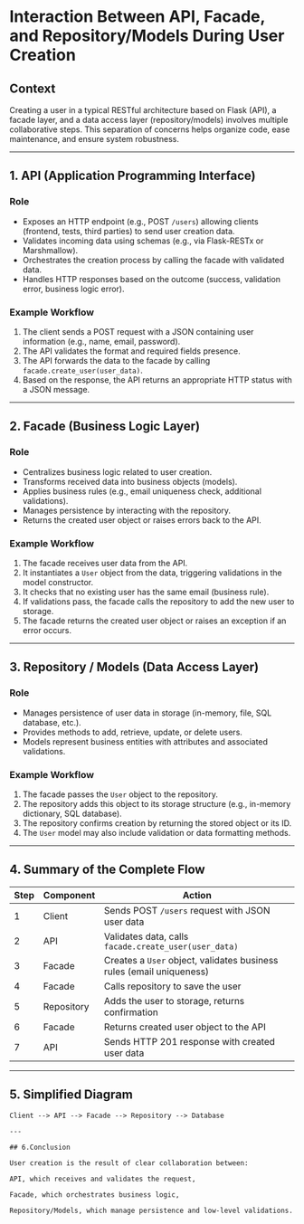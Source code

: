 # Interaction Between API, Facade, and Repository/Models During User Creation

## Context

Creating a user in a typical RESTful architecture based on Flask (API), a facade layer, and a data access layer (repository/models) involves multiple collaborative steps. This separation of concerns helps organize code, ease maintenance, and ensure system robustness.

---

## 1. API (Application Programming Interface)

### Role

- Exposes an HTTP endpoint (e.g., POST `/users`) allowing clients (frontend, tests, third parties) to send user creation data.
- Validates incoming data using schemas (e.g., via Flask-RESTx or Marshmallow).
- Orchestrates the creation process by calling the facade with validated data.
- Handles HTTP responses based on the outcome (success, validation error, business logic error).

### Example Workflow

1. The client sends a POST request with a JSON containing user information (e.g., name, email, password).
2. The API validates the format and required fields presence.
3. The API forwards the data to the facade by calling `facade.create_user(user_data)`.
4. Based on the response, the API returns an appropriate HTTP status with a JSON message.

---

## 2. Facade (Business Logic Layer)

### Role

- Centralizes business logic related to user creation.
- Transforms received data into business objects (models).
- Applies business rules (e.g., email uniqueness check, additional validations).
- Manages persistence by interacting with the repository.
- Returns the created user object or raises errors back to the API.

### Example Workflow

1. The facade receives user data from the API.
2. It instantiates a `User` object from the data, triggering validations in the model constructor.
3. It checks that no existing user has the same email (business rule).
4. If validations pass, the facade calls the repository to add the new user to storage.
5. The facade returns the created user object or raises an exception if an error occurs.

---

## 3. Repository / Models (Data Access Layer)

### Role

- Manages persistence of user data in storage (in-memory, file, SQL database, etc.).
- Provides methods to add, retrieve, update, or delete users.
- Models represent business entities with attributes and associated validations.

### Example Workflow

1. The facade passes the `User` object to the repository.
2. The repository adds this object to its storage structure (e.g., in-memory dictionary, SQL database).
3. The repository confirms creation by returning the stored object or its ID.
4. The `User` model may also include validation or data formatting methods.

---

## 4. Summary of the Complete Flow

| Step | Component  | Action                                                    |
|-------|-----------|-----------------------------------------------------------|
| 1     | Client    | Sends POST `/users` request with JSON user data           |
| 2     | API       | Validates data, calls `facade.create_user(user_data)`      |
| 3     | Facade    | Creates a `User` object, validates business rules (email uniqueness) |
| 4     | Facade    | Calls repository to save the user                          |
| 5     | Repository| Adds the user to storage, returns confirmation             |
| 6     | Facade    | Returns created user object to the API                      |
| 7     | API       | Sends HTTP 201 response with created user data             |

---

## 5. Simplified Diagram

```plaintext
Client --> API --> Facade --> Repository --> Database

---

## 6.Conclusion

User creation is the result of clear collaboration between:

API, which receives and validates the request,

Facade, which orchestrates business logic,

Repository/Models, which manage persistence and low-level validations.
